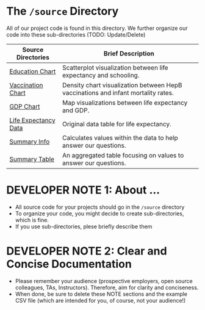 # The `/source` Directory

All of our project code is found in this directory.  We further organize our code into 
these sub-directories (TODO: Update/Delete)

|Source Directories | Brief Description|
|---------------| -----------------|
|[Education Chart](./Education_Chart.R) | Scatterplot visualization between life expectancy and schooling.
|[Vaccination Chart](./Vaccination_Chart.R) | Density chart visualization between HepB vaccinations and infant mortality rates.
|[GDP Chart](./GDP_against_Expectancy.R) | Map visualizations between life expectancy and GDP.
|[Life Expectancy Data](./LifeExpectanctData.csv) | Original data table for life expectancy.
|[Summary Info](./Summary_Info.R) | Calculates values within the data to help answer our questions.
|[Summary Table](./Summary_Table.R) | An aggregated table focusing on values to answer our questions.



# DEVELOPER NOTE 1: About ... 
* All source code for your projects should go in the `/source` directory
* To organize your code, you might decide to create sub-directories, which is fine.
* If you use sub-directories, plese briefly describe them

# DEVELOPER NOTE 2:  Clear and Concise Documentation
* Please remember your audience (prospective employers, open source colleagues, TAs, Instructors). Therefore, 
aim for clarity and conciseness.
* When done, be sure to delete these NOTE sections and the example CSV file (which are intended for you, of course, not your audience!)
